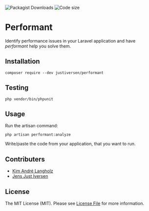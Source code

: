 ![Packagist Downloads](https://img.shields.io/packagist/dt/JustIversen/performant)
![Code size](https://img.shields.io/github/languages/code-size/JustIversen/performant)

# Performant

Identify performance issues in your Laravel application and have _performant_ help you solve them.

## Installation

`composer require --dev justiversen/performant`

## Testing

`php vendor/bin/phpunit`

## Usage

Run the artisan command:

`php artisan performant:analyze`

Write/paste the code from your application, that you want to run.


## Contributers

 - [Kim André Langholz](https://github.com/KimLangholz)
 - [Jens Just Iversen](https://github.com/JensJI)

## License
The MIT License (MIT). Please see [License File](LICENSE) for more information.
